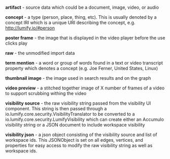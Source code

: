 **artifact** - source data which could be a document, image, video, or audio

**concept** - a type (person, place, thing, etc). This is usually denoted by a concept IRI which is a unique URI describing the concept, e.g. http://lumify.io/#person

**poster frame** - the image that is displayed in the video player before the use clicks play

**raw** - the unmodified import data

**term mention** - a word or group of words found in a text or video transcript property which denotes a concept (e.g. Joe Ferner, United States, Linux)

**thumbnail image** - the image used in search results and on the graph

**video preview** - a stitched together image of X number of frames of a video to support scrubbing withing the video

**visibility source** - the raw visibility string passed from the visibility UI component. This string is then passed through a io.lumify.core.security.VisibilityTranslator to be converted to a io.lumify.core.security.LumifyVisibility which can create either an Accumulo visibility string or a JSON document to include workspace visibility

**visibility json** - a json object consisting of the visibility source and list of workspace ids. This JSONObject is set on all edges, vertices, and properties for easy access to modify the raw visibility string as well as workspace ids.
